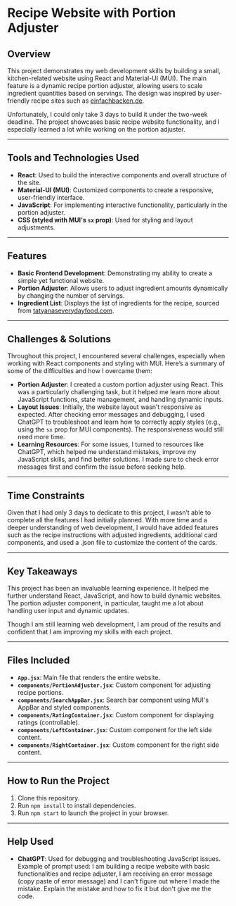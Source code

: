 # Recipe Website with Portion Adjuster

## Overview
This project demonstrates my web development skills by building a small, kitchen-related website using React and Material-UI (MUI). The main feature is a dynamic recipe portion adjuster, allowing users to scale ingredient quantities based on servings. The design was inspired by user-friendly recipe sites such as [einfachbacken.de](https://www.einfachbacken.de).

Unfortunately, I could only take 3 days to build it under the two-week deadline. The project showcases basic recipe website functionality, and I especially learned a lot while working on the portion adjuster.

---

## Tools and Technologies Used

- **React**: Used to build the interactive components and overall structure of the site.
- **Material-UI (MUI)**: Customized components to create a responsive, user-friendly interface.
- **JavaScript**: For implementing interactive functionality, particularly in the portion adjuster.
- **CSS (styled with MUI's `sx` prop)**: Used for styling and layout adjustments.

---

## Features

- **Basic Frontend Development**: Demonstrating my ability to create a simple yet functional website.
- **Portion Adjuster**: Allows users to adjust ingredient amounts dynamically by changing the number of servings.
- **Ingredient List**: Displays the list of ingredients for the recipe, sourced from [tatyanaseverydayfood.com](https://www.tatyanaseverydayfood.com).

---

## Challenges & Solutions

Throughout this project, I encountered several challenges, especially when working with React components and styling with MUI. Here’s a summary of some of the difficulties and how I overcame them:

- **Portion Adjuster**: I created a custom portion adjuster using React. This was a particularly challenging task, but it helped me learn more about JavaScript functions, state management, and handling dynamic inputs.
- **Layout Issues**: Initially, the website layout wasn’t responsive as expected. After checking error messages and debugging, I used ChatGPT to troubleshoot and learn how to correctly apply styles (e.g., using the `sx` prop for MUI components). The responsiveness would still need more time.
- **Learning Resources**: For some issues, I turned to resources like ChatGPT, which helped me understand mistakes, improve my JavaScript skills, and find better solutions. I made sure to check error messages first and confirm the issue before seeking help.

---

## Time Constraints

Given that I had only 3 days to dedicate to this project, I wasn’t able to complete all the features I had initially planned. With more time and a deeper understanding of web development, I would have added features such as the recipe instructions with adjusted ingredients, additional card components, and used a .json file to customize the content of the cards.

---

## Key Takeaways

This project has been an invaluable learning experience. It helped me further understand React, JavaScript, and how to build dynamic websites. The portion adjuster component, in particular, taught me a lot about handling user input and dynamic updates.

Though I am still learning web development, I am proud of the results and confident that I am improving my skills with each project.

---

## Files Included

- **`App.jsx`**: Main file that renders the entire website.
- **`components/PortionAdjuster.jsx`**: Custom component for adjusting recipe portions.
- **`components/SearchAppBar.jsx`**: Search bar component using MUI's AppBar and styled components.
- **`components/RatingContainer.jsx`**: Custom component for displaying ratings (controllable).
- **`components/LeftContainer.jsx`**: Custom component for the left side content.
- **`components/RightContainer.jsx`**: Custom component for the right side content.

---

## How to Run the Project

1. Clone this repository.
2. Run `npm install` to install dependencies.
3. Run `npm start` to launch the project in your browser.

---

## Help Used

- **ChatGPT**: Used for debugging and troubleshooting JavaScript issues. Example of prompt used: I am building a recipe website with basic functionalities and recipe adjuster, I am receiving an error message (copy paste of error message) and I can't figure out where I made the mistake. Explain the mistake and how to fix it but don't give me the code.
